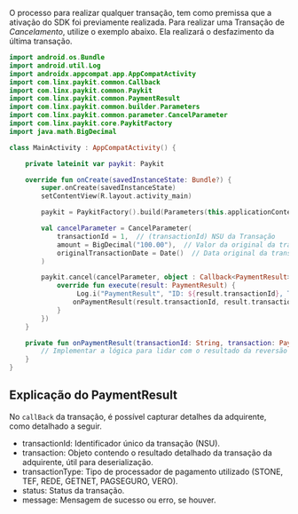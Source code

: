 O processo para realizar qualquer transação, tem como premissa que a ativação do SDK foi previamente realizada. 
Para realizar uma Transação de *Cancelamento*, utilize o exemplo abaixo. Ela realizará o desfazimento da última transação.


```kotlin
import android.os.Bundle
import android.util.Log
import androidx.appcompat.app.AppCompatActivity
import com.linx.paykit.common.Callback
import com.linx.paykit.common.Paykit
import com.linx.paykit.common.PaymentResult
import com.linx.paykit.common.builder.Parameters
import com.linx.paykit.common.parameter.CancelParameter
import com.linx.paykit.core.PaykitFactory
import java.math.BigDecimal

class MainActivity : AppCompatActivity() {

    private lateinit var paykit: Paykit

    override fun onCreate(savedInstanceState: Bundle?) {
        super.onCreate(savedInstanceState)
        setContentView(R.layout.activity_main)

        paykit = PaykitFactory().build(Parameters(this.applicationContext, "Transacao de Cancelamento"))

        val cancelParameter = CancelParameter(
            transactionId = 1,  // (transactionId) NSU da Transação
            amount = BigDecimal("100.00"),  // Valor da original da transação
            originalTransactionDate = Date()  // Data original da transação
        )

        paykit.cancel(cancelParameter, object : Callback<PaymentResult> {
            override fun execute(result: PaymentResult) {
                 Log.i("PaymentResult", "ID: ${result.transactionId}, Transaction: ${result.transaction}")
                onPaymentResult(result.transactionId, result.transaction)
            }
        })
    }

    private fun onPaymentResult(transactionId: String, transaction: PaymentResult) {
        // Implementar a lógica para lidar com o resultado da reversão
    }
}
```

## Explicação do PaymentResult

No `callBack` da transação, é possível capturar detalhes da adquirente, como detalhado a seguir.

 - transactionId: Identificador único da transação (NSU).
 - transaction: Objeto contendo o resultado detalhado da transação da adquirente, útil para deserialização.
 - transactionType: Tipo de processador de pagamento utilizado (STONE, TEF, REDE, GETNET, PAGSEGURO, VERO).
 - status: Status da transação.
 - message: Mensagem de sucesso ou erro, se houver.


